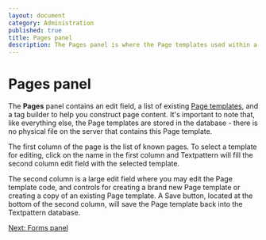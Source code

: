 ```yaml
---
layout: document
category: Administration
published: true
title: Pages panel
description: The Pages panel is where the Page templates used within a Textpattern website are created and edited.
---
```


# Pages panel

The **Pages** panel contains an edit field, a list of existing [Page templates](http://docs.textpattern.io/themes/page-templates-explained), and a tag builder to help you construct page content. It's important to note that, like everything else, the Page templates are stored in the database - there is no physical file on the server that contains this Page template.

The first column of the page is the list of known pages. To select a template for editing, click on the name in the first column and Textpattern will fill the second column edit field with the selected template.

The second column is a large edit field where you may edit the Page template code, and controls for creating a brand new Page template or creating a copy of an existing Page template. A Save button, located at the bottom of the second column, will save the Page template back into the Textpattern database.

[Next: Forms panel](http://docs.textpattern.io/administration/forms-panel)
